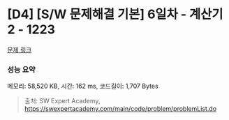 # [D4] [S/W 문제해결 기본] 6일차 - 계산기2 - 1223 

[문제 링크](https://swexpertacademy.com/main/code/problem/problemDetail.do?contestProbId=AV14nnAaAFACFAYD) 

### 성능 요약

메모리: 58,520 KB, 시간: 162 ms, 코드길이: 1,707 Bytes



> 출처: SW Expert Academy, https://swexpertacademy.com/main/code/problem/problemList.do